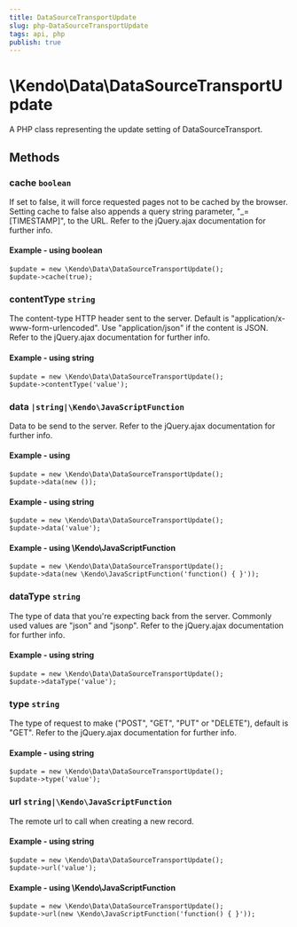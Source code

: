 ```yaml
---
title: DataSourceTransportUpdate
slug: php-DataSourceTransportUpdate
tags: api, php
publish: true
---
```


# \Kendo\Data\DataSourceTransportUpdate

A PHP class representing the update setting of DataSourceTransport.


## Methods

### cache `boolean`

If set to false, it will force requested pages not to be cached by the browser. Setting cache to false also appends a query string parameter, "_=[TIMESTAMP]", to the URL.
Refer to the jQuery.ajax documentation for further info.


#### Example - using boolean
    $update = new \Kendo\Data\DataSourceTransportUpdate();
    $update->cache(true);

### contentType `string`

The content-type HTTP header sent to the server. Default is "application/x-www-form-urlencoded". Use "application/json" if the content is JSON.
Refer to the jQuery.ajax documentation for further info.


#### Example - using string
    $update = new \Kendo\Data\DataSourceTransportUpdate();
    $update->contentType('value');

### data `|string|\Kendo\JavaScriptFunction`

Data to be send to the server.
Refer to the jQuery.ajax documentation for further info.


#### Example - using 
    $update = new \Kendo\Data\DataSourceTransportUpdate();
    $update->data(new ());

#### Example - using string
    $update = new \Kendo\Data\DataSourceTransportUpdate();
    $update->data('value');

#### Example - using \Kendo\JavaScriptFunction
    $update = new \Kendo\Data\DataSourceTransportUpdate();
    $update->data(new \Kendo\JavaScriptFunction('function() { }'));

### dataType `string`

The type of data that you're expecting back from the server. Commonly used values are "json" and "jsonp".
Refer to the jQuery.ajax documentation for further info.


#### Example - using string
    $update = new \Kendo\Data\DataSourceTransportUpdate();
    $update->dataType('value');

### type `string`

The type of request to make ("POST", "GET", "PUT" or "DELETE"), default is "GET".
Refer to the jQuery.ajax documentation for further info.


#### Example - using string
    $update = new \Kendo\Data\DataSourceTransportUpdate();
    $update->type('value');

### url `string|\Kendo\JavaScriptFunction`

The remote url to call when creating a new record.


#### Example - using string
    $update = new \Kendo\Data\DataSourceTransportUpdate();
    $update->url('value');

#### Example - using \Kendo\JavaScriptFunction
    $update = new \Kendo\Data\DataSourceTransportUpdate();
    $update->url(new \Kendo\JavaScriptFunction('function() { }'));

